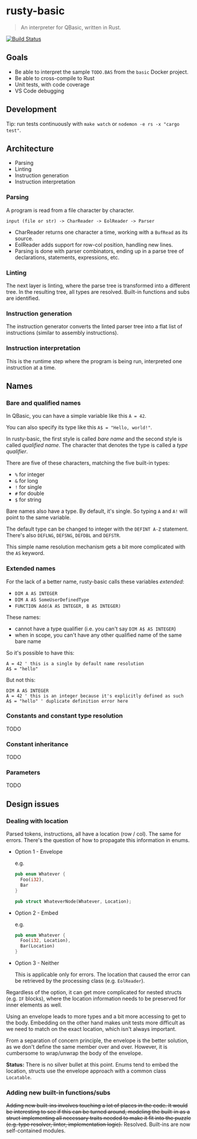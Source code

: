 # rusty-basic

> An interpreter for QBasic, written in Rust.

[![Build Status](https://travis-ci.org/ngeor/rusty-basic.svg?branch=master)](https://travis-ci.org/ngeor/rusty-basic)


## Goals

- Be able to interpret the sample `TODO.BAS` from the `basic` Docker project.
- Be able to cross-compile to Rust
- Unit tests, with code coverage
- VS Code debugging

## Development

Tip: run tests continuously with `make watch` or
`nodemon -e rs -x "cargo test"`.

## Architecture

- Parsing
- Linting
- Instruction generation
- Instruction interpretation

### Parsing

A program is read from a file character by character.

```
input (file or str) -> CharReader -> EolReader -> Parser
```

- CharReader returns one character a time, working with a `BufRead` as its source.
- EolReader adds support for row-col position, handling new lines.
- Parsing is done with parser combinators, ending up in a parse tree of declarations, statements, expressions, etc.

### Linting

The next layer is linting, where the parse tree is transformed into a different
tree. In the resulting tree, all types are resolved. Built-in functions and
subs are identified.


### Instruction generation

The instruction generator converts the linted parser tree into a flat list of
instructions (similar to assembly instructions).

### Instruction interpretation

This is the runtime step where the program is being run, interpreted one
instruction at a time.

## Names

### Bare and qualified names

In QBasic, you can have a simple variable like this `A = 42`.

You can also specify its type like this `A$ = "Hello, world!"`.

In rusty-basic, the first style is called _bare name_ and the second style
is called _qualified name_. The character that denotes the type is called a
_type qualifier_.

There are five of these characters, matching the five built-in types:

- `%` for integer
- `&` for long
- `!` for single
- `#` for double
- `$` for string

Bare names also have a type. By default, it's single. So typing `A` and `A!` will
point to the same variable.

The default type can be changed to integer with the `DEFINT A-Z` statement. There's
also `DEFLNG`, `DEFSNG`, `DEFDBL` and `DEFSTR`.

This simple name resolution mechanism gets a bit more complicated with the `AS` keyword.

### Extended names

For the lack of a better name, rusty-basic calls these variables _extended_:

- `DIM A AS INTEGER`
- `DIM A AS SomeUserDefinedType`
- `FUNCTION Add(A AS INTEGER, B AS INTEGER)`

These names:

- cannot have a type qualifier (i.e. you can't say `DIM A$ AS INTEGER`)
- when in scope, you can't have any other qualified name of the same bare name

So it's possible to have this:

```basic
A = 42 ' this is a single by default name resolution
A$ = "hello"
```

But not this:

```basic
DIM A AS INTEGER
A = 42 ' this is an integer because it's explicitly defined as such
A$ = "hello" ' duplicate definition error here
```

### Constants and constant type resolution

TODO

### Constant inheritance

TODO

### Parameters

TODO


## Design issues

### Dealing with location

Parsed tokens, instructions, all have a location (row / col). The same
for errors. There's the question of how to propagate this information in enums.

- Option 1 - Envelope

  e.g.

  ```rust
  pub enum Whatever {
    Foo(i32),
    Bar
  }

  pub struct WhateverNode(Whatever, Location);
  ```

- Option 2 - Embed

  e.g.

  ```rust
  pub enum Whatever {
    Foo(i32, Location),
    Bar(Location)
  }
  ```

- Option 3 - Neither

  This is applicable only for errors. The location that caused the error can
  be retrieved by the processing class (e.g. `EolReader`).

Regardless of the option, it can get more complicated for nested structs (e.g.
`IF` blocks), where the location information needs to be preserved for inner
elements as well.

Using an envelope leads to more types and a bit more accessing to get to the body.
Embedding on the other hand makes unit tests more difficult as we need to match
on the exact location, which isn't always important.

From a separation of concern principle, the envelope is the better solution,
as we don't define the same member over and over. However, it is cumbersome
to wrap/unwrap the body of the envelope.

**Status:** There is no silver bullet at this point. Enums tend to embed the location,
structs use the envelope approach with a common class `Locatable`.

### Adding new built-in functions/subs

~~Adding new built-ins involves touching a lot of places in the code. It would be
interesting to see if this can be turned around, modeling the built-in as a
struct implementing all necessary traits needed to make it fit into the puzzle
(e.g. type resolver, linter, implementation logic).~~ Resolved. Built-ins are
now self-contained modules.
